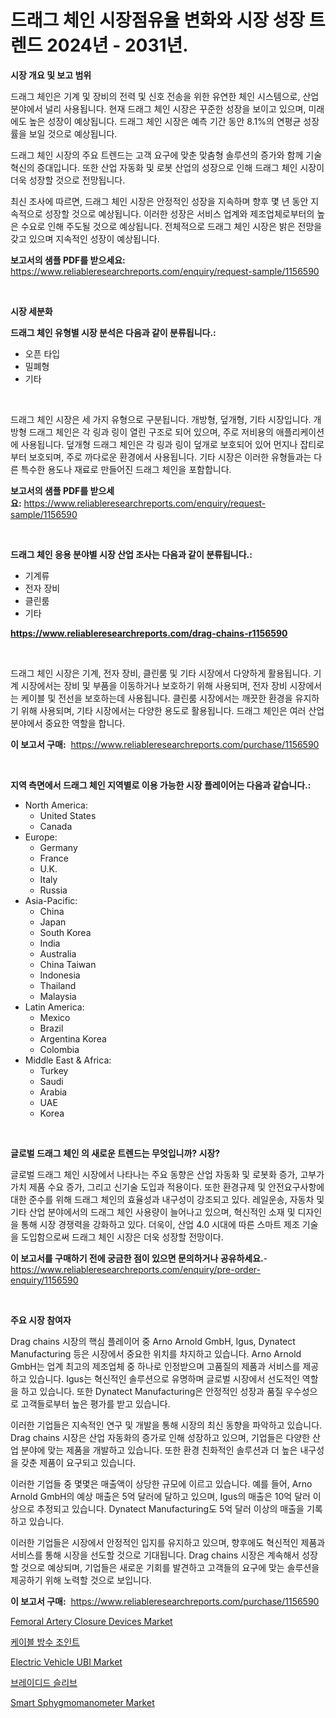 <p><h1>드래그 체인 시장점유율 변화와 시장 성장 트렌드 2024년 - 2031년.</h1></p><p><strong>시장 개요 및 보고 범위</strong></p>
<p><p>드래그 체인은 기계 및 장비의 전력 및 신호 전송을 위한 유연한 체인 시스템으로, 산업 분야에서 널리 사용됩니다. 현재 드래그 체인 시장은 꾸준한 성장을 보이고 있으며, 미래에도 높은 성장이 예상됩니다. 드래그 체인 시장은 예측 기간 동안 8.1%의 연평균 성장률을 보일 것으로 예상됩니다.</p><p>드래그 체인 시장의 주요 트렌드는 고객 요구에 맞춘 맞춤형 솔루션의 증가와 함께 기술 혁신의 증대입니다. 또한 산업 자동화 및 로봇 산업의 성장으로 인해 드래그 체인 시장이 더욱 성장할 것으로 전망됩니다.</p><p>최신 조사에 따르면, 드래그 체인 시장은 안정적인 성장을 지속하며 향후 몇 년 동안 지속적으로 성장할 것으로 예상됩니다. 이러한 성장은 서비스 업계와 제조업체로부터의 높은 수요로 인해 주도될 것으로 예상됩니다. 전체적으로 드래그 체인 시장은 밝은 전망을 갖고 있으며 지속적인 성장이 예상됩니다.</p></p>
<p><strong>보고서의 샘플 PDF를 받으세요:</strong> <a href="https://www.reliableresearchreports.com/enquiry/request-sample/1156590">https://www.reliableresearchreports.com/enquiry/request-sample/1156590</a></p>
<p>&nbsp;</p>
<p><strong>시장 세분화</strong></p>
<p><strong>드래그 체인 유형별 시장 분석은 다음과 같이 분류됩니다.:</strong></p>
<p><ul><li>오픈 타입</li><li>밀폐형</li><li>기타</li></ul></p>
<p>&nbsp;</p>
<p><p>드래그 체인 시장은 세 가지 유형으로 구분됩니다. 개방형, 덮개형, 기타 시장입니다. 개방형 드래그 체인은 각 링과 링이 열린 구조로 되어 있으며, 주로 저비용의 애플리케이션에 사용됩니다. 덮개형 드래그 체인은 각 링과 링이 덮개로 보호되어 있어 먼지나 잡티로부터 보호되며, 주로 까다로운 환경에서 사용됩니다. 기타 시장은 이러한 유형들과는 다른 특수한 용도나 재료로 만들어진 드래그 체인을 포함합니다.</p></p>
<p><strong>보고서의 샘플 PDF를 받으세요:</strong>&nbsp;<a href="https://www.reliableresearchreports.com/enquiry/request-sample/1156590">https://www.reliableresearchreports.com/enquiry/request-sample/1156590</a></p>
<p>&nbsp;</p>
<p><strong> 드래그 체인 응용 분야별 시장 산업 조사는 다음과 같이 분류됩니다.:</strong></p>
<p><ul><li>기계류</li><li>전자 장비</li><li>클린룸</li><li>기타</li></ul></p>
<p><strong><a href="https://www.reliableresearchreports.com/drag-chains-r1156590">https://www.reliableresearchreports.com/drag-chains-r1156590</a></strong></p>
<p>&nbsp;</p>
<p><p>드래그 체인 시장은 기계, 전자 장비, 클린룸 및 기타 시장에서 다양하게 활용됩니다. 기계 시장에서는 장비 및 부품을 이동하거나 보호하기 위해 사용되며, 전자 장비 시장에서는 케이블 및 전선을 보호하는데 사용됩니다. 클린룸 시장에서는 깨끗한 환경을 유지하기 위해 사용되며, 기타 시장에서는 다양한 용도로 활용됩니다. 드래그 체인은 여러 산업 분야에서 중요한 역할을 합니다.</p></p>
<p><strong>이 보고서 구매:</strong>&nbsp; <a href="https://www.reliableresearchreports.com/purchase/1156590">https://www.reliableresearchreports.com/purchase/1156590</a></p>
<p>&nbsp;</p>
<p><strong>지역 측면에서 드래그 체인 지역별로 이용 가능한 시장 플레이어는 다음과 같습니다.:</strong></p>
<p><ul>
    <li>
        North America:
        <ul>
            <li>United States</li>
            <li>Canada</li>
        </ul>
    </li>
    <li>
        Europe:
        <ul>
            <li>Germany</li>
            <li>France</li>
            <li>U.K.</li>
            <li>Italy</li>
            <li>Russia</li>
        </ul>
    </li>
    <li>
        Asia-Pacific:
        <ul>
            <li>China</li>
            <li>Japan</li>
            <li>South Korea</li>
            <li>India</li>
            <li>Australia</li>
            <li>China Taiwan</li>
            <li>Indonesia</li>
            <li>Thailand</li>
            <li>Malaysia</li>
        </ul>
    </li>
    <li>
        Latin America:
        <ul>
            <li>Mexico</li>
            <li>Brazil</li>
            <li>Argentina Korea</li>
            <li>Colombia</li>
        </ul>
    </li>
    <li>
        Middle East & Africa:
        <ul>
            <li>Turkey</li>
            <li>Saudi</li>
            <li>Arabia</li>
            <li>UAE</li>
            <li>Korea</li>
        </ul>
    </li>
    </ul></p>
<p>&nbsp;</p>
<p><strong>글로벌 드래그 체인 의 새로운 트렌드는 무엇입니까? 시장?</strong></p>
<p><p>글로벌 드래그 체인 시장에서 나타나는 주요 동향은 산업 자동화 및 로봇화 증가, 고부가가치 제품 수요 증가, 그리고 신기술 도입과 적용이다. 또한 환경규제 및 안전요구사항에 대한 준수를 위해 드래그 체인의 효율성과 내구성이 강조되고 있다. 레일운송, 자동차 및 기타 산업 분야에서의 드래그 체인 사용량이 늘어나고 있으며, 혁신적인 소재 및 디자인을 통해 시장 경쟁력을 강화하고 있다. 더욱이, 산업 4.0 시대에 따른 스마트 제조 기술을 도입함으로써 드래그 체인 시장은 더욱 성장할 전망이다.</p></p>
<p><strong>이 보고서를 구매하기 전에 궁금한 점이 있으면 문의하거나 공유하세요.</strong>- <a href="https://www.reliableresearchreports.com/enquiry/pre-order-enquiry/1156590">https://www.reliableresearchreports.com/enquiry/pre-order-enquiry/1156590</a></p>
<p>&nbsp;</p>
<p><strong>주요 시장 참여자</strong></p>
<p><p>Drag chains 시장의 핵심 플레이어 중 Arno Arnold GmbH, Igus, Dynatect Manufacturing 등은 시장에서 중요한 위치를 차지하고 있습니다. Arno Arnold GmbH는 업계 최고의 제조업체 중 하나로 인정받으며 고품질의 제품과 서비스를 제공하고 있습니다. Igus는 혁신적인 솔루션으로 유명하며 글로벌 시장에서 선도적인 역할을 하고 있습니다. 또한 Dynatect Manufacturing은 안정적인 성장과 품질 우수성으로 고객들로부터 높은 평가를 받고 있습니다.</p><p>이러한 기업들은 지속적인 연구 및 개발을 통해 시장의 최신 동향을 파악하고 있습니다. Drag chains 시장은 산업 자동화의 증가로 인해 성장하고 있으며, 기업들은 다양한 산업 분야에 맞는 제품을 개발하고 있습니다. 또한 환경 친화적인 솔루션과 더 높은 내구성을 갖춘 제품이 요구되고 있습니다.</p><p>이러한 기업들 중 몇몇은 매출액이 상당한 규모에 이르고 있습니다. 예를 들어, Arno Arnold GmbH의 예상 매출은 5억 달러에 달하고 있으며, Igus의 매출은 10억 달러 이상으로 추정되고 있습니다. Dynatect Manufacturing도 5억 달러 이상의 매출을 기록하고 있습니다.</p><p>이러한 기업들은 시장에서 안정적인 입지를 유지하고 있으며, 향후에도 혁신적인 제품과 서비스를 통해 시장을 선도할 것으로 기대됩니다. Drag chains 시장은 계속해서 성장할 것으로 예상되며, 기업들은 새로운 기회를 발견하고 고객들의 요구에 맞는 솔루션을 제공하기 위해 노력할 것으로 보입니다.</p></p>
<p><strong>이 보고서 구매:</strong>&nbsp;&nbsp;<a href="https://www.reliableresearchreports.com/purchase/1156590">https://www.reliableresearchreports.com/purchase/1156590</a></p>
<p><p><a href="https://www.linkedin.com/pulse/decoding-femoral-artery-closure-devices-market-metrics-vugke?trackingId=iNAOTdZ8rDFqxXIgI2XC%2FA%3D%3D">Femoral Artery Closure Devices Market</a></p><p><a href="https://github.com/rcabello548/Market-Research-Report-List-1/blob/main/230303361531.md">케이블 방수 조인트</a></p><p><a href="https://github.com/luckyshygirl/Market-Research-Report-List-4/blob/main/electric-vehicle-ubi-market.md">Electric Vehicle UBI Market</a></p><p><a href="https://github.com/KellyLyncyh543964/Market-Research-Report-List-1/blob/main/656626261530.md">브레이디드 슬리브</a></p><p><a href="https://www.linkedin.com/pulse/smart-sphygmomanometer-market-insights-cagr-trends-growth-zeywe?trackingId=aztShHp8LFba7HHY9jb4og%3D%3D">Smart Sphygmomanometer Market</a></p></p>